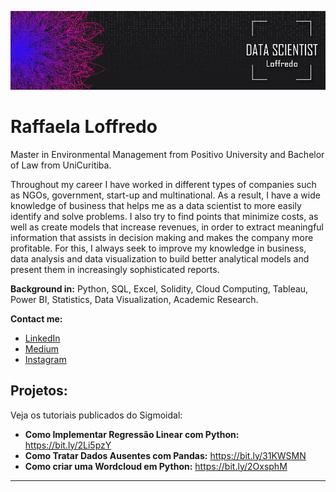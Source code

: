 <p align="center">
  <img src="banner_loffredo.png" >
</p>

# Raffaela Loffredo

Master in Environmental Management from Positivo University and Bachelor of Law from UniCuritiba.

Throughout my career I have worked in different types of companies such as NGOs, government, start-up and multinational. As a result, I have a wide knowledge of business that helps me as a data scientist to more easily identify and solve problems. I also try to find points that minimize costs, as well as create models that increase revenues, in order to extract meaningful information that assists in decision making and makes the company more profitable. For this, I always seek to improve my knowledge in business, data analysis and data visualization to build better analytical models and present them in increasingly sophisticated reports.

**Background in:** Python, SQL, Excel, Solidity, Cloud Computing, Tableau, Power BI, Statistics, Data Visualization, Academic Research.

**Contact me:**
* [LinkedIn](https://www.linkedin.com/in/raffaela-loffredo/?locale=en_US)
* [Medium](https://medium.com/@loffredo.ds)
* [Instagram](https://www.instagram.com/loffredo.ds/)


## Projetos:
Veja os tutoriais publicados do Sigmoidal:

* **Como Implementar Regressão Linear com Python:** https://bit.ly/2Li5pzY
* **Como Tratar Dados Ausentes com Pandas:** https://bit.ly/31KWSMN
* **Como criar uma Wordcloud em Python:** https://bit.ly/2OxsphM

---

